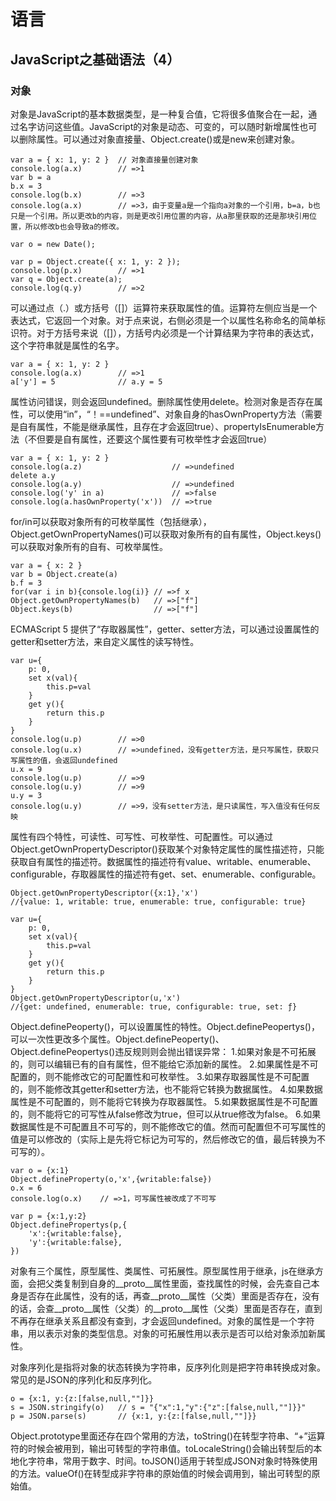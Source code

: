 # 语言
## JavaScript之基础语法（4）

### 对象

对象是JavaScript的基本数据类型，是一种复合值，它将很多值聚合在一起，通过名字访问这些值。JavaScript的对象是动态、可变的，可以随时新增属性也可以删除属性。可以通过对象直接量、Object.create()或是new来创建对象。
```
var a = { x: 1, y: 2 }  // 对象直接量创建对象
console.log(a.x)        // =>1
var b = a
b.x = 3
console.log(b.x)        // =>3
console.log(a.x)        // =>3，由于变量a是一个指向a对象的一个引用，b=a，b也只是一个引用。所以更改b的内容，则是更改引用位置的内容，从a那里获取的还是那块引用位置，所以修改b也会导致a的修改。

var o = new Date();

var p = Object.create({ x: 1, y: 2 });
console.log(p.x)        // =>1
var q = Object.create(a);
console.log(q.y)        // =>2
```

可以通过点（.）或方括号（[]）运算符来获取属性的值。运算符左侧应当是一个表达式，它返回一个对象。对于点来说，右侧必须是一个以属性名称命名的简单标识符。对于方括号来说（[]），方括号内必须是一个计算结果为字符串的表达式，这个字符串就是属性的名字。
```
var a = { x: 1, y: 2 }
console.log(a.x)        // =>1
a['y'] = 5              // a.y = 5
```

属性访问错误，则会返回undefined。删除属性使用delete。检测对象是否存在属性，可以使用“in”，“！==undefined”、对象自身的hasOwnProperty方法（需要是自有属性，不能是继承属性，且存在才会返回true）、propertyIsEnumerable方法（不但要是自有属性，还要这个属性要有可枚举性才会返回true）
```
var a = { x: 1, y: 2 }
console.log(a.z)                    // =>undefined
delete a.y
console.log(a.y)                    // =>undefined
console.log('y' in a)               // =>false
console.log(a.hasOwnProperty('x'))  // =>true
```

for/in可以获取对象所有的可枚举属性（包括继承），Object.getOwnPropertyNames()可以获取对象所有的自有属性，Object.keys()可以获取对象所有的自有、可枚举属性。
```
var a = { x: 2 }
var b = Object.create(a)
b.f = 3
for(var i in b){console.log(i)} // =>f x
Object.getOwnPropertyNames(b)   // =>["f"]
Object.keys(b)                  // =>["f"]
```

ECMAScript 5 提供了“存取器属性”，getter、setter方法，可以通过设置属性的getter和setter方法，来自定义属性的读写特性。
```
var u={
    p: 0,
    set x(val){
        this.p=val
    }
    get y(){
        return this.p
    }
}
console.log(u.p)        // =>0
console.log(u.x)        // =>undefined，没有getter方法，是只写属性，获取只写属性的值，会返回undefined
u.x = 9
console.log(u.p)        // =>9
console.log(u.y)        // =>9
u.y = 3
console.log(u.y)        // =>9，没有setter方法，是只读属性，写入值没有任何反映
```

属性有四个特性，可读性、可写性、可枚举性、可配置性。可以通过Object.getOwnPropertyDescriptor()获取某个对象特定属性的属性描述符，只能获取自有属性的描述符。数据属性的描述符有value、writable、enumerable、configurable，存取器属性的描述符有get、set、enumerable、configurable。
```
Object.getOwnPropertyDescriptor({x:1},'x')
//{value: 1, writable: true, enumerable: true, configurable: true}

var u={
    p: 0,
    set x(val){
        this.p=val
    }
    get y(){
        return this.p
    }
}
Object.getOwnPropertyDescriptor(u,'x')
//{get: undefined, enumerable: true, configurable: true, set: ƒ}
```

Object.definePeoperty()，可以设置属性的特性。Object.definePeopertys()，可以一次性更改多个属性。Object.definePeoperty()、Object.definePeopertys()违反规则则会抛出错误异常：
1.如果对象是不可拓展的，则可以编辑已有的自有属性，但不能给它添加新的属性。
2.如果属性是不可配置的，则不能修改它的可配置性和可枚举性。
3.如果存取器属性是不可配置的，则不能修改其getter和setter方法，也不能将它转换为数据属性。
4.如果数据属性是不可配置的，则不能将它转换为存取器属性。
5.如果数据属性是不可配置的，则不能将它的可写性从false修改为true，但可以从true修改为false。
6.如果数据属性是不可配置且不可写的，则不能修改它的值。然而可配置但不可写属性的值是可以修改的（实际上是先将它标记为可写的，然后修改它的值，最后转换为不可写的）。
```
var o = {x:1}
Object.defineProperty(o,'x',{writable:false})
o.x = 6
console.log(o.x)    // =>1，可写属性被改成了不可写

var p = {x:1,y:2}
Object.definePropertys(p,{
    'x':{writable:false},
    'y':{writable:false},
})
```

对象有三个属性，原型属性、类属性、可拓展性。原型属性用于继承，js在继承方面，会把父类复制到自身的__proto__属性里面，查找属性的时候，会先查自己本身是否存在此属性，没有的话，再查__proto__属性（父类）里面是否存在，没有的话，会查__proto__属性（父类）的__proto__属性（父类）里面是否存在，直到不再存在继承关系且都没有查到，才会返回undefined。对象的属性是一个字符串，用以表示对象的类型信息。对象的可拓展性用以表示是否可以给对象添加新属性。

对象序列化是指将对象的状态转换为字符串，反序列化则是把字符串转换成对象。常见的是JSON的序列化和反序列化。
```
o = {x:1, y:{z:[false,null,""]}}
s = JSON.stringify(o)   // s = "{"x":1,"y":{"z":[false,null,""]}}"
p = JSON.parse(s)       // {x:1, y:{z:[false,null,""]}}
```

Object.prototype里面还存在四个常用的方法，toString()在转型字符串、“+”运算符的时候会被用到，输出可转型的字符串值。toLocaleString()会输出转型后的本地化字符串，常用于数字、时间。toJSON()适用于转型成JSON对象时特殊使用的方法。valueOf()在转型成非字符串的原始值的时候会调用到，输出可转型的原始值。
